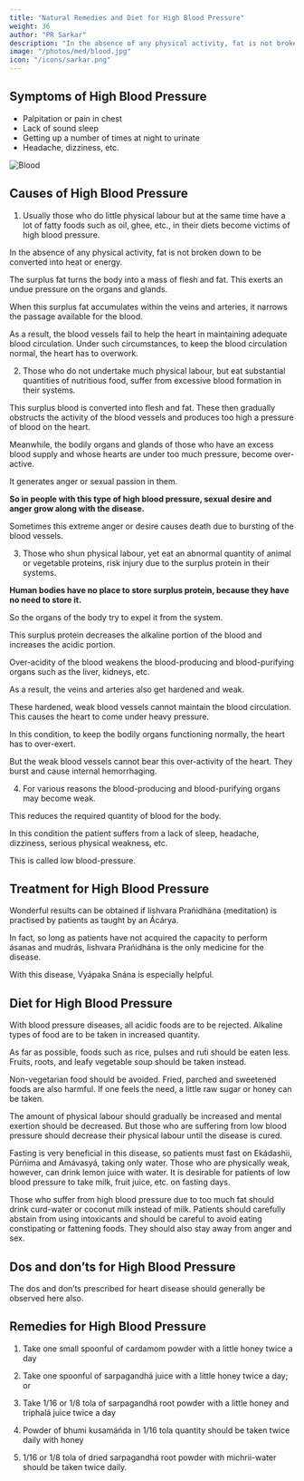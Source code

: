 ```yaml
---
title: "Natural Remedies and Diet for High Blood Pressure"
weight: 36
author: "PR Sarkar"
description: "In the absence of any physical activity, fat is not broken down to be converted into heat or energy. The surplus fat turns the body into a mass of flesh and fat. This exerts an undue pressure on the organs and glands"
image: "/photos/med/blood.jpg"
icon: "/icons/sarkar.png"
---
```




## Symptoms of High Blood Pressure

- Palpitation or pain in chest
- Lack of sound sleep
- Getting up a number of times at night to urinate
- Headache, dizziness, etc.

![Blood](/photos/med/blood.jpg)


## Causes of High Blood Pressure

1. Usually those who do little physical labour but at the same time have a lot of fatty foods such as oil, ghee, etc., in their diets become victims of high blood pressure. 

In the absence of any physical activity, fat is not broken down to be converted into heat or energy. 

The surplus fat turns the body into a mass of flesh and fat. This exerts an undue pressure on the organs and glands.

When this surplus fat accumulates within the veins and arteries, it narrows the passage available for the blood. 

As a result, the blood vessels fail to help the heart in maintaining adequate blood circulation. Under such circumstances, to keep the blood circulation normal, the heart has to overwork.


2. Those who do not undertake much physical labour, but eat substantial quantities of nutritious food, suffer from excessive blood formation in their systems.

This surplus blood is converted into flesh and fat. These then gradually obstructs the activity of the blood vessels and produces too high a pressure of blood on the heart.

Meanwhile, the bodily organs and glands of those who have an excess blood supply and whose hearts are under too much pressure, become over-active.

It generates anger or sexual passion in them. 

**So in people with this type of high blood pressure, sexual desire and anger grow along with the disease.** 

Sometimes this extreme anger or desire causes death due to bursting of the blood vessels.



3. Those who shun physical labour, yet eat an abnormal quantity of animal or vegetable proteins, risk injury due to the surplus protein in their systems.

**Human bodies have no place to store surplus protein, because they have no need to store it.** 

So the organs of the body try to expel it from the system.

This surplus protein decreases the alkaline portion of the blood and increases the acidic portion.

Over-acidity of the blood weakens the blood-producing and blood-purifying organs such as the liver, kidneys, etc.

As a result, the veins and arteries also get hardened and weak. 

These hardened, weak blood vessels cannot maintain the blood circulation. This causes the heart to come under heavy pressure.

In this condition, to keep the bodily organs functioning normally, the heart has to over-exert.

But the weak blood vessels cannot bear this over-activity of the heart. They burst and cause internal hemorrhaging.


4. For various reasons the blood-producing and blood-purifying organs may become weak. 

This reduces the required quantity of blood for the body.

In this condition the patient suffers from a lack of sleep, headache, dizziness, serious physical weakness, etc. 

This is called low blood-pressure.



## Treatment for High Blood Pressure

<!-- Morning – Utkśepa Mudrá, Karmásana, Yogamudrá, Diirgha Prańáma, Bhújauṋgásana, Agnisára Mudra, and Váyavii Mudrá or Váyavii Práńáyáma.
Evening – Karmásana, Yogamudrá, Diirgha Prańáma, Bhújauṋgásana, Agnisára Mudrá, and Upaviśt́a Ud́d́ayana Mudrá. -->

Wonderful results can be obtained if Iishvara Prańidhána (meditation) is practised by patients as taught by an Ácárya. 

In fact, so long as patients have not acquired the capacity to perform ásanas and mudrás, Iishvara Prańidhána is the only medicine for the disease. 

With this disease, Vyápaka Snána is especially helpful.



## Diet for High Blood Pressure

With blood pressure diseases, all acidic foods are to be rejected. Alkaline types of food are to be taken in increased quantity.

As far as possible, foods such as rice, pulses and rut́i should be eaten less. Fruits, roots, and leafy vegetable soup should be taken instead. 

Non-vegetarian food should be avoided. Fried, parched and sweetened foods are also harmful. If one feels the need, a little raw sugar or honey can be taken.

The amount of physical labour should gradually be increased and mental exertion should be decreased. But those who are suffering from low blood pressure should decrease their physical labour until the disease is cured.

Fasting is very beneficial in this disease, so patients must fast on Ekádashii, Púrńima and Amávasyá, taking only water. Those who are physically weak, however, can drink lemon juice with water. It is desirable for patients of low blood pressure to take milk, fruit juice, etc. on fasting days.

Those who suffer from high blood pressure due to too much fat should drink curd-water or coconut milk instead of milk. Patients should carefully abstain from using intoxicants and should be careful to avoid eating constipating or fattening foods. They should also stay away from anger and sex.


## Dos and don’ts for High Blood Pressure

The dos and don’ts prescribed for heart disease should generally be observed here also.


## Remedies for High Blood Pressure

1. Take one small spoonful of cardamom powder with a little honey twice a day

2. Take one spoonful of sarpagandhá juice with a little honey twice a day; or

3. Take 1/16 or 1/8 tola of sarpagandhá root powder with a little honey and triphalá juice twice a day

4. Powder of bhumi kusamáńda in 1/16 tola quantity should be taken twice daily with honey

5. 1/16 or 1/8 tola of dried sarpagandhá root powder with michrii-water should be taken twice daily.